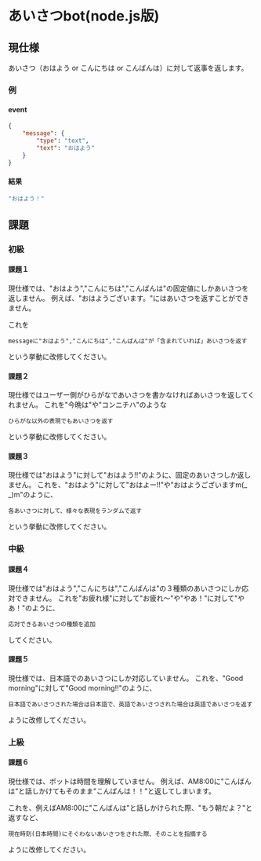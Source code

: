 # あいさつbot(node.js版)

## 現仕様

あいさつ（おはよう or こんにちは or こんばんは）に対して返事を返します。

### 例

#### event

```json
{
    "message": {
        "type": "text",
        "text": "おはよう"
    }
}
```

#### 結果

```javascript
"おはよう！"
```

## 課題

### 初級

#### 課題１
現仕様では、"おはよう","こんにちは","こんばんは"の固定値にしかあいさつを返しません。
例えば、"おはようございます。"にはあいさつを返すことができません。

これを

`messageに"おはよう","こんにちは","こんばんは"が「含まれていれば」あいさつを返す`

という挙動に改修してください。

#### 課題２
現仕様ではユーザー側がひらがなであいさつを書かなければあいさつを返してくれません。
これを"今晩は"や"コンニチハ"のような

`ひらがな以外の表現でもあいさつを返す`

という挙動に改修してください。

#### 課題３
現仕様では"おはよう"に対して"おはよう!!"のように、固定のあいさつしか返しません。
これを、"おはよう"に対して"おはよー!!"や"おはようございますm(_ _)m"のように、

`各あいさつに対して、様々な表現をランダムで返す`

という挙動に改修してください。


### 中級

#### 課題４
現仕様では"おはよう","こんにちは","こんばんは"の３種類のあいさつにしか応対できません。
これを"お疲れ様"に対して"お疲れ〜"や"やあ！"に対して"やあ！"のように、

`応対できるあいさつの種類を追加`

してください。

#### 課題５
現仕様では、日本語でのあいさつにしか対応していません。
これを、"Good morning"に対して"Good morning!!"のように、

`日本語であいさつされた場合は日本語で、英語であいさつされた場合は英語であいさつを返す`

ように改修してください。

### 上級

#### 課題６
現仕様では、ボットは時間を理解していません。
例えば、AM8:00に"こんばんは"と話しかけてもそのまま"こんばんは！！"と返してしまいます。

これを、例えばAM8:00に"こんばんは"と話しかけられた際、"もう朝だよ？"と返すなど、

`現在時刻(日本時間)にそぐわないあいさつをされた際、そのことを指摘する`

ように改修してください。
